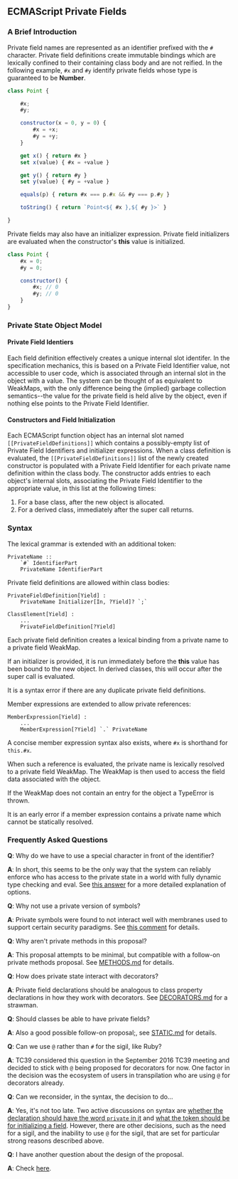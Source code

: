 ## ECMAScript Private Fields

### A Brief Introduction

Private field names are represented as an identifier prefixed with the `#` character.  Private field definitions create immutable bindings which are lexically confined to their containing class body and are not reified.  In the following example, `#x` and `#y` identify private fields whose type is guaranteed to be **Number**.

```js
class Point {

    #x;
    #y;

    constructor(x = 0, y = 0) {
        #x = +x;
        #y = +y;
    }

    get x() { return #x }
    set x(value) { #x = +value }

    get y() { return #y }
    set y(value) { #y = +value }

    equals(p) { return #x === p.#x && #y === p.#y }

    toString() { return `Point<${ #x },${ #y }>` }

}
```

Private fields may also have an initializer expression.  Private field initializers are evaluated when the constructor's **this** value is initialized.

```js
class Point {
    #x = 0;
    #y = 0;

    constructor() {
        #x; // 0
        #y; // 0
    }
}
```

### Private State Object Model

#### Private Field Identiers

Each field definition effectively creates a unique internal slot identifer. In the specification mechanics, this is based on a Private Field Identifier value, not accessible to user code, which is associated through an internal slot in the object with a value. The system can be thought of as equivalent to WeakMaps, with the only difference being the (implied) garbage collection semantics--the value for the private field is held alive by the object, even if nothing else points to the Private Field Identifier.

#### Constructors and Field Initialization

Each ECMAScript function object has an internal slot named `[[PrivateFieldDefinitions]]` which contains a possibly-empty list of Private Field Identifiers and initializer expressions.  When a class definition is evaluated, the `[[PrivateFieldDefinitions]]` list of the newly created constructor is populated with a Private Field Identifier for each private name definition within the class body.  The constructor adds entries to each object's internal slots, associating the Private Field Identifier to the appropriate value, in this list at the following times:

1. For a base class, after the new object is allocated.
1. For a derived class, immediately after the super call returns.

### Syntax

The lexical grammar is extended with an additional token:

```
PrivateName ::
    `#` IdentifierPart
    PrivateName IdentifierPart
```

Private field definitions are allowed within class bodies:

```
PrivateFieldDefinition[Yield] :
    PrivateName Initializer[In, ?Yield]? `;`

ClassElement[Yield] :
    ...
    PrivateFieldDefinition[?Yield]
```

Each private field definition creates a lexical binding from a private name to a private field WeakMap.

If an initializer is provided, it is run immediately before the **this** value has been bound to the new object.  In derived classes, this will occur after the super call is evaluated.

It is a syntax error if there are any duplicate private field definitions.

Member expressions are extended to allow private references:

```
MemberExpression[Yield] :
    ...
    MemberExpression[?Yield] `.` PrivateName
```

A concise member expression syntax also exists, where `#x` is shorthand for `this.#x`.

When such a reference is evaluated, the private name is lexically resolved to a private field WeakMap.  The WeakMap is then used to access the field data associated with the object.

If the WeakMap does not contain an entry for the object a TypeError is thrown.

It is an early error if a member expression contains a private name which cannot be statically resolved.

### Frequently Asked Questions ###

**Q**: Why do we have to use a special character in front of the identifier?

**A**: In short, this seems to be the only way that the system can reliably enforce who has access to the private state in a world with fully dynamic type checking and eval. See [this answer](https://github.com/tc39/proposal-private-fields/issues/14#issuecomment-153050837) for a more detailed explanation of options.

**Q**: Why not use a private version of symbols?

**A**: Private symbols were found to not interact well with membranes used to support certain security paradigms. See [this comment](https://github.com/zenparsing/es-abstract-refs/issues/11#issuecomment-65723350) for details.

**Q**: Why aren't private methods in this proposal?

**A**: This proposal attempts to be minimal, but compatible with a follow-on private methods proposal. See [METHODS.md](https://github.com/tc39/proposal-private-fields/blob/master/METHODS.md) for details.

**Q**: How does private state interact with decorators?

**A**: Private field declarations should be analogous to class property declarations in how they work with decorators. See [DECORATORS.md](https://github.com/tc39/proposal-private-fields/blob/master/DECORATORS.md) for a strawman.

**Q**: Should classes be able to have private fields?

**A**: Also a good possible follow-on proposal;, see [STATIC.md](https://github.com/tc39/proposal-private-fields/blob/master/STATIC.md) for details.

**Q**: Can we use `@` rather than `#` for the sigil, like Ruby?

**A**: TC39 considered this question in the September 2016 TC39 meeting and decided to stick with `@` being proposed for decorators for now. One factor in the decision was the ecosystem of users in transpilation who are using `@` for decorators already.

**Q**: Can we reconsider, in the syntax, the decision to do...

**A**: Yes, it's not too late. Two active discussions on syntax are [whether the declaration should have the word `private` in it](https://github.com/tc39/proposal-private-fields/issues/53) and [what the token should be for initializing a field](https://github.com/tc39/proposal-class-public-fields/issues/33). However, there are other decisions, such as the need for a sigil, and the inability to use `@` for the sigil, that are set for particular strong reasons described above.

**Q**: I have another question about the design of the proposal.

**A**: Check [here](https://github.com/tc39/proposal-private-fields/blob/master/FAQ.md).
